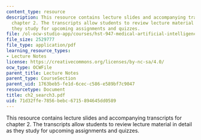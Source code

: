 ```yaml
---
content_type: resource
description: This resource contains lecture slides and accompanying transcripts for
  chapter 2. The transcripts allow students to review lecture material in detail as
  they study for upcoming assignments and quizzes.
file: /ol-ocw-studio-app/courses/hst-947-medical-artificial-intelligence-spring-2005/71d32ffe7856bebc6715894645dd0589_ch2_search3.pdf
file_size: 2529777
file_type: application/pdf
learning_resource_types:
- Lecture Notes
license: https://creativecommons.org/licenses/by-nc-sa/4.0/
ocw_type: OCWFile
parent_title: Lecture Notes
parent_type: CourseSection
parent_uid: 1763beb5-fe1d-6cec-c586-e589bf7c9047
resourcetype: Document
title: ch2_search3.pdf
uid: 71d32ffe-7856-bebc-6715-894645dd0589
---
```

This resource contains lecture slides and accompanying transcripts for chapter 2. The transcripts allow students to review lecture material in detail as they study for upcoming assignments and quizzes.